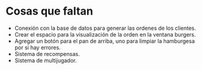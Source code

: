 
# Cosas que faltan

- Conexión con la base de datos para generar las ordenes de los clientes.
- Crear el espacio para la visualización de la orden en la ventana burgers.
- Agregar un botón para el pan de arriba, uno para limpiar la hamburgesa
por si hay errores.
- Sistema de recompensas.
- Sistema de multijugador.
